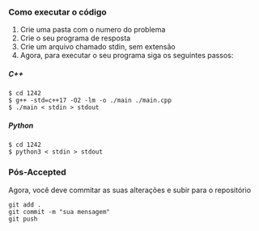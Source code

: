 ### Como executar o código

1. Crie uma pasta com o numero do problema
2. Crie o seu programa de resposta
3. Crie um arquivo chamado stdin, sem extensão
4. Agora, para executar o seu programa siga os seguintes passos:

##### C++

    $ cd 1242
    $ g++ -std=c++17 -O2 -lm -o ./main ./main.cpp
    $ ./main < stdin > stdout
    
    
##### Python

    $ cd 1242
    $ python3 < stdin > stdout
    

### Pós-Accepted

Agora, você deve commitar as suas alterações e subir para o repositório
    
    git add .
    git commit -m "sua mensagem"
    git push